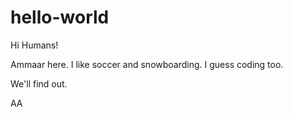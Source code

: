 # hello-world

Hi Humans!

Ammaar here. I like soccer and snowboarding.
I guess coding too. 

We'll find out.

AA
